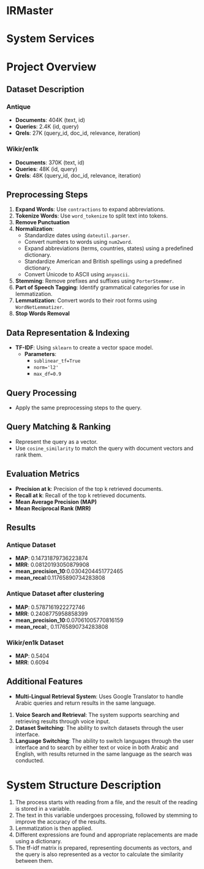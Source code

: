 # IRMaster
# System Services
# Project Overview

## Dataset Description

### Antique
- **Documents**: 404K (text, id)
- **Queries**: 2.4K (id, query)
- **Qrels**: 27K (query_id, doc_id, relevance, iteration)

### Wikir/en1k
- **Documents**: 370K (text, id)
- **Queries**: 48K (id, query)
- **Qrels**: 48K (query_id, doc_id, relevance, iteration)

## Preprocessing Steps

1. **Expand Words**: Use `contractions` to expand abbreviations.
2. **Tokenize Words**: Use `word_tokenize` to split text into tokens.
3. **Remove Punctuation**
4. **Normalization**:
   - Standardize dates using `dateutil.parser`.
   - Convert numbers to words using `num2word`.
   - Expand abbreviations (terms, countries, states) using a predefined dictionary.
   - Standardize American and British spellings using a predefined dictionary.
   - Convert Unicode to ASCII using `anyascii`.
5. **Stemming**: Remove prefixes and suffixes using `PorterStemmer`.
6. **Part of Speech Tagging**: Identify grammatical categories for use in lemmatization.
7. **Lemmatization**: Convert words to their root forms using `WordNetLemmatizer`.
8. **Stop Words Removal**

## Data Representation & Indexing

- **TF-IDF**: Using `sklearn` to create a vector space model.
  - **Parameters**:
    - `sublinear_tf=True`
    - `norm='l2'`
    - `max_df=0.9`

## Query Processing

- Apply the same preprocessing steps to the query.

## Query Matching & Ranking

- Represent the query as a vector.
- Use `cosine_similarity` to match the query with document vectors and rank them.

## Evaluation Metrics

- **Precision at k**: Precision of the top k retrieved documents.
- **Recall at k**: Recall of the top k retrieved documents.
- **Mean Average Precision (MAP)**
- **Mean Reciprocal Rank (MRR)**

## Results

### Antique Dataset
- **MAP**: 0.14731879736223874
- **MRR**: 0.08120193050879908
- **mean_precision_10**:0.0304204451772465
- **mean_recal**:0.11765890734283808

### Antique Dataset after clustering
- **MAP**: 0.5787161922272746
- **MRR**:  0.2408775958858399
- **mean_precision_10**:0.07061005770816159
- **mean_recal**:, 0.11765890734283808

### Wikir/en1k Dataset
- **MAP**: 0.5404
- **MRR**: 0.6094

## Additional Features

- **Multi-Lingual Retrieval System**: Uses Google Translator to handle Arabic queries and return results in the same language.

1. **Voice Search and Retrieval**: The system supports searching and retrieving results through voice input.
2. **Dataset Switching**: The ability to switch datasets through the user interface.
3. **Language Switching**: The ability to switch languages through the user interface and to search by either text or voice in both Arabic and English, with results returned in the same language as the search was conducted.

# System Structure Description

1. The process starts with reading from a file, and the result of the reading is stored in a variable.
2. The text in this variable undergoes processing, followed by stemming to improve the accuracy of the results.
3. Lemmatization is then applied.
4. Different expressions are found and appropriate replacements are made using a dictionary.
5. The tf-idf matrix is prepared, representing documents as vectors, and the query is also represented as a vector to calculate the similarity between them.

